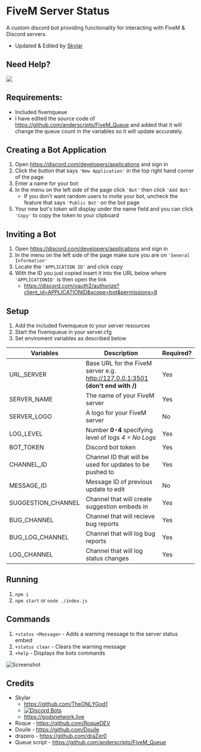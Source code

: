 # FiveM Server Status

A custom discord bot providing functionality for interacting with FiveM & Discord servers.
- Updated & Edited by [Skylar](https://github.com/TheONLYGod1)
## Need Help?
[![](https://discordapp.com/api/guilds/617870704662020136/widget.png?style=banner2)](https://discord.gg/pAKE2YK)
## Requirements:

- Included fivemqueue
- I have edited the source code of https://github.com/anderscripts/FiveM_Queue and added that it will change the queue count in the    variables so it will update accurately.

## Creating a Bot Application
1. Open https://discord.com/developers/applications and sign in
2. Click the button that says `'New Application'` in the top right hand corner of the page
3. Enter a name for your bot
4. In the menu on the left side of the page click `'Bot'` then click `'Add Bot'`
    - If you don't want random users to invite your bot, uncheck the feature that says `'Public Bot'` on the bot page
5. Your new bot's token will display under the name field and you can click `'Copy'` to copy the token to your clipboard

## Inviting a Bot
1. Open https://discord.com/developers/applications and sign in
2. In the menu on the left side of the page make sure you are on `'General Information'`
3. Locate the `'APPLICATION ID'` and click copy
4. With the ID you just copied insert it into the URL below where `'APPLICATIONID'` is then open the link
    - https://discord.com/oauth2/authorize?client_id=APPLICATIONID&scope=bot&permissions=8


## Setup

1. Add the included fivemqueue to your server resources
2. Start the fivemqueue in your server.cfg
3. Set enviroment variables as described below

Variables | Description | Required?
------------ | ------------- | -------------
URL_SERVER | Base URL for the FiveM server e.g. http://127.0.0.1:3501 **(don't end with /)** | Yes
SERVER_NAME | The name of your FiveM server | Yes
SERVER_LOGO | A logo for your FiveM server | No
LOG_LEVEL | Number __0-4__ specifying level of logs *4 = No Logs* | Yes
BOT_TOKEN | Discord bot token | Yes
CHANNEL_ID | Channel ID that will be used for updates to be pushed to | Yes
MESSAGE_ID | Message ID of previous update to edit | No 
SUGGESTION_CHANNEL | Channel that will create suggestion embeds in | Yes
BUG_CHANNEL | Channel that will recieve bug reports | Yes
BUG_LOG_CHANNEL | Channel that will log bug reports | Yes
LOG_CHANNEL | Channel that will log status changes | Yes

## Running
1. `npm i`
2. `npm start` or `node ./index.js`


## Commands
1. `+status <Message>` - Adds a warning message to the server status embed
2. `+status clear` - Clears the warning message
3. `+help` - Displays the bots commands
  
![Screenshot](https://godsnetwork.live/apis/fivem/img/ythv9.png)

## Credits
- Skylar
    - https://github.com/TheONLYGod1
    - [![Discord Bots](https://top.gg/api/widget/status/515645834684006400.svg)](https://top.gg/bot/515645834684006400)
    - https://godsnetwork.live
- Roque - https://github.com/RoqueDEV
- Douile - https://github.com/Douile
- drazero - https://github.com/draZer0
- Queue script - https://github.com/anderscripts/FiveM_Queue
